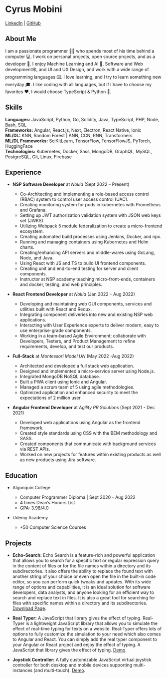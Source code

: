 # Cyrus Mobini
[LinkedIn](https://www.linkedin.com/in/cyrusmobini) | [GitHub](https://github.com/cyrus2281)

## About Me
I am a passionate programmer 👨‍💻 who spends most of his time behind a computer 💻.
I work on personal projects, open source projects, and as a developer 💼.
I enjoy Machine Learning and AI 🤖, Software and Web development🕸️, and UI and UX Design, and work with a wide range of programming languages ⌨️. I love learning, and I try to learn something new everyday 🎓. I like coding with all languages, but if I have to choose my favorites ❤️, I would choose TypeScript & Python 🐍.

## Skills

**Languages:** JavaScript, Python, Go, Solidity, Java, TypeScript, PHP, Node, Bash, SQL <br>
**Frameworks:** Angular, React.js, Next, Electron, React Native, Ionic <br>
**ML/DL:** KNN, Random Forest | ANN, CCN, RNN, Transformers <br>
**ML/DL Frameworks:** SciKitLearn, TensorFlow, TensorFlowJS, PyTorch, HuggingFace <br>
**Technologies:** Kubernetes, Docker, Sass, MongoDB, GraphQL, MySQL, PostgreSQL, Git, Linux, Firebase

## Experience

* **NSP Software Developer** at *Nokia* (Sept 2022 – Present)
    * Co-Architecting and implementing a role-based access control (RBAC) system to control user access control (UAC).
    * Creating monitoring system for pods in kubernetes with Prometheus and Grafana.
    * Setting up JWT authorization validation system with JSON web keys set (JWKS).
    * Utilizing Webpack 5 module federalization to create a micro-frontend ecosystem.
    * Creating automated build processes using Jenkins, Docker, and npx.
    * Running and managing containers using Kubernetes and Helm charts.
    * Creating/enhancing API servers and middle-wares using GoLang, Node, and Java. 
    * Using React with JS and TS to build UI frontend components.
    * Creating unit and end-to-end testing for server and client components.
    * Instructor at NSP academy teaching micro-front-ends, containers and docker, testing, and web principles.

* **React Frontend Developer** at *Nokia* (Jan 2022 – Aug 2022)
    * Developing and maintaining web GUI components, services and utilities built with React and Redux.
    * Integrating component deliveries into new and existing NSP web applications.
    * Interacting with User Experience experts to deliver modern, easy to use enterprise-grade components.
    * Working in a team-based Agile Environment; collaborate with Developers, Testers, and Product Management to refine requirements, develop, and test our products.

* **Full-Stack** at *Montessori Model UN* (May 2022 -Aug 2022) 
    *  Architected and developed a full stack web application.
    *  Designed and implemented a micro-service server using Node.js.
    *  Integrated MongoDB NoSQL database.
    *  Built a PWA client using Ionic and Angular.
    *  Managed a scrum team of 5 using agile methodologies.
    *  Optimized application and enhanced security to meet the expectations of 2 million user

* **Angular Frontend Developer** at *Agility PR Solutions*  (Sept 2021 - Dec 2021)
    * Developed web applications using Angular as the frontend framework.
    * Created style standards using CSS with the BEM methodology and SASS.
    * Created components that communicate with background services via REST APIs.
    * Worked on new projects for features within existing products as well as new products using Jira software.

## Education
- Algonquin College 
    - Computer Programmer Diploma | Sept 2020 - Aug 2022
    - 4 times Dean’s Honors List
    - GPA: 3.98/4.0

- Udemy Academy
    - +50 Computer Science Courses

## Projects
* **Echo-Search:** Echo Search is a feature-rich and powerful application that allows you to search for a specific text or regular expression query in the content of files or for the file names within a directory and its subdirectories. it also offers the ability to replace the found text with another string of your choice or even open the file in the built-in code editor, so you can perform quick tweaks and updates. With its wide range of options and capabilities, it is an ideal solution for software developers, data analysts, and anyone looking for an efficient way to search and replace text in files. It is also a great tool for searching for files with specific names within a directory and its subdirectories. 
[Download Page](https://github.com/cyrus2281/Echo-Search/releases).

* **Real Typer:** A JavaScript that library gives the effect of typing. Real-Typer is a lightweight JavaScript library that allows you to simulate the effect of real-time typing for texts on a website. Real-Typer offers lots of options to fully customize the simulation to your need which also comes to Angular and React. You can simply add the real typer component to your Angular or React project and enjoy the effect of typing. A JavaScript that library gives the effect of typing. 
[Demo](https://real-typer.netlify.app).

* **Joystick Controller:** A fully customizable JavaScript virtual joystick controller for both desktop and mobile devices supporting multi-instances (and multi-touch). 
[Demo](https://joystick-controller.netlify.app).

